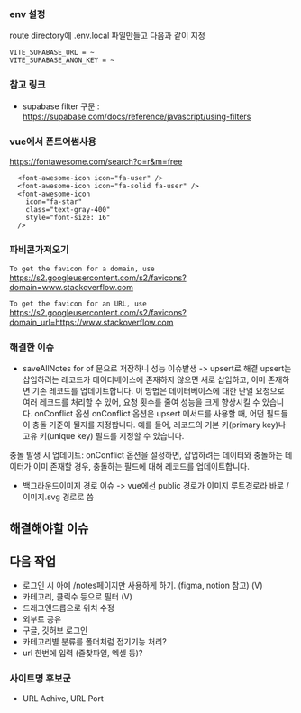 ### env 설정

route directory에 .env.local 파일만들고 다음과 같이 지정

```
VITE_SUPABASE_URL = ~
VITE_SUPABASE_ANON_KEY = ~
```

### 참고 링크

- supabase filter 구문 : https://supabase.com/docs/reference/javascript/using-filters

### vue에서 폰트어썸사용

https://fontawesome.com/search?o=r&m=free

```
  <font-awesome-icon icon="fa-user" />
  <font-awesome-icon icon="fa-solid fa-user" />
  <font-awesome-icon
    icon="fa-star"
    class="text-gray-400"
    style="font-size: 16"
  />
```

### 파비콘가져오기

`To get the favicon for a domain, use`
https://s2.googleusercontent.com/s2/favicons?domain=www.stackoverflow.com

`To get the favicon for an URL, use`
https://s2.googleusercontent.com/s2/favicons?domain_url=https://www.stackoverflow.com

### 해결한 이슈

- saveAllNotes for of 문으로 저장하니 성능 이슈발생
  -> upsert로 해결
  upsert는 삽입하려는 레코드가 데이터베이스에 존재하지 않으면 새로 삽입하고, 이미 존재하면 기존 레코드를 업데이트합니다. 이 방법은 데이터베이스에 대한 단일 요청으로 여러 레코드를 처리할 수 있어, 요청 횟수를 줄여 성능을 크게 향상시킬 수 있습니다.
  onConflict 옵션
  onConflict 옵션은 upsert 메서드를 사용할 때, 어떤 필드들이 충돌 기준이 될지를 지정합니다. 예를 들어, 레코드의 기본 키(primary key)나 고유 키(unique key) 필드를 지정할 수 있습니다.

충돌 발생 시 업데이트: onConflict 옵션을 설정하면, 삽입하려는 데이터와 충돌하는 데이터가 이미 존재할 경우, 충돌하는 필드에 대해 레코드를 업데이트합니다.

- 백그라운드이미지 경로 이슈
  -> vue에선 public 경로가 이미지 루트경로라 바로 /이미지.svg 경로로 씀

## 해결해야할 이슈

## 다음 작업

- 로그인 시 아예 /notes페이지만 사용하게 하기. (figma, notion 참고) (V)
- 카테고리, 클릭수 등으로 필터 (V)
- 드래그앤드롭으로 위치 수정
- 외부로 공유
- 구글, 깃허브 로그인
- 카테고리별 분류를 폴더처럼 접기기능 처리?
- url 한번에 입력 (즐찾파일, 엑셀 등)?

### 사이트명 후보군

- URL Achive, URL Port
